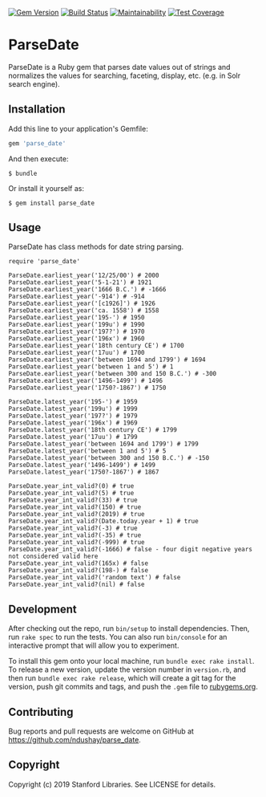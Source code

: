 [![Gem Version](https://badge.fury.io/rb/parse_date.svg)](https://badge.fury.io/rb/parse_date)
[![Build Status](https://travis-ci.org/sul-dlss/parse_date.svg?branch=master)](https://travis-ci.org/sul-dlss/parse_date)
[![Maintainability](https://api.codeclimate.com/v1/badges/2d006b4ccb3100434f4a/maintainability)](https://codeclimate.com/github/sul-dlss/parse_date/maintainability)
[![Test Coverage](https://api.codeclimate.com/v1/badges/2d006b4ccb3100434f4a/test_coverage)](https://codeclimate.com/github/sul-dlss/parse_date/test_coverage)

# ParseDate

ParseDate is a Ruby gem that parses date values out of strings and normalizes the values for searching, faceting, display, etc. (e.g. in Solr search engine).

## Installation

Add this line to your application's Gemfile:

```ruby
gem 'parse_date'
```

And then execute:

    $ bundle

Or install it yourself as:

    $ gem install parse_date

## Usage

ParseDate has class methods for date string parsing.

```
require 'parse_date'

ParseDate.earliest_year('12/25/00') # 2000
ParseDate.earliest_year('5-1-21') # 1921
ParseDate.earliest_year('1666 B.C.') # -1666
ParseDate.earliest_year('-914') # -914
ParseDate.earliest_year('[c1926]') # 1926
ParseDate.earliest_year('ca. 1558') # 1558
ParseDate.earliest_year('195-') # 1950
ParseDate.earliest_year('199u') # 1990
ParseDate.earliest_year('197?') # 1970
ParseDate.earliest_year('196x') # 1960
ParseDate.earliest_year('18th century CE') # 1700
ParseDate.earliest_year('17uu') # 1700
ParseDate.earliest_year('between 1694 and 1799') # 1694
ParseDate.earliest_year('between 1 and 5') # 1
ParseDate.earliest_year('between 300 and 150 B.C.') # -300
ParseDate.earliest_year('1496-1499') # 1496
ParseDate.earliest_year('1750?-1867') # 1750

ParseDate.latest_year('195-') # 1959
ParseDate.latest_year('199u') # 1999
ParseDate.latest_year('197?') # 1979
ParseDate.latest_year('196x') # 1969
ParseDate.latest_year('18th century CE') # 1799
ParseDate.latest_year('17uu') # 1799
ParseDate.latest_year('between 1694 and 1799') # 1799
ParseDate.latest_year('between 1 and 5') # 5
ParseDate.latest_year('between 300 and 150 B.C.') # -150
ParseDate.latest_year('1496-1499') # 1499
ParseDate.latest_year('1750?-1867') # 1867

ParseDate.year_int_valid?(0) # true
ParseDate.year_int_valid?(5) # true
ParseDate.year_int_valid?(33) # true
ParseDate.year_int_valid?(150) # true
ParseDate.year_int_valid?(2019) # true
ParseDate.year_int_valid?(Date.today.year + 1) # true
ParseDate.year_int_valid?(-3) # true
ParseDate.year_int_valid?(-35) # true
ParseDate.year_int_valid?(-999) # true
ParseDate.year_int_valid?(-1666) # false - four digit negative years not considered valid here
ParseDate.year_int_valid?(165x) # false
ParseDate.year_int_valid?(198-) # false
ParseDate.year_int_valid?('random text') # false
ParseDate.year_int_valid?(nil) # false
```

## Development

After checking out the repo, run `bin/setup` to install dependencies. Then, run `rake spec` to run the tests. You can also run `bin/console` for an interactive prompt that will allow you to experiment.

To install this gem onto your local machine, run `bundle exec rake install`. To release a new version, update the version number in `version.rb`, and then run `bundle exec rake release`, which will create a git tag for the version, push git commits and tags, and push the `.gem` file to [rubygems.org](https://rubygems.org).

## Contributing

Bug reports and pull requests are welcome on GitHub at https://github.com/ndushay/parse_date.

## Copyright

Copyright (c) 2019 Stanford Libraries. See LICENSE for details.
